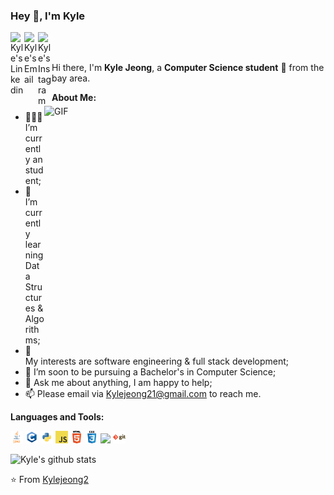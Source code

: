 ### Hey 👋, I'm Kyle

<a href="https://www.linkedin.com/in/kyle-jeong-971445205/">
  <img align="left" alt="Kyle's Linkedin" width="22px" src="https://cdn.jsdelivr.net/npm/simple-icons@v3/icons/linkedin.svg" />
</a>
<a href="mailto:kylejeong21@gmail.com">
  <img align="left" alt="Kyle's Email" width="22px" src="https://cdn.jsdelivr.net/npm/simple-icons@3.1.0/icons/gmail.svg" />
</a>
<a href="https://www.instagram.com/kylejeong2/">
  <img align="left" alt="Kyle's Instagram" width="22px" src="https://cdn.jsdelivr.net/npm/simple-icons@v3/icons/instagram.svg" />
</a>

<br />
<br />

Hi there, I'm **Kyle Jeong**, a **Computer Science student** 🚀 from the bay area. 

  <img align="right" alt="GIF" src="https://user-images.githubusercontent.com/77771518/149073471-332d3d9c-35bb-4c2e-9e89-c46cbfa991c2.gif"  height="400" width="450"/>

**About Me:**

- 👨🏽‍💻 I’m currently an student;
- 🌱 I’m currently learning Data Structures & Algorithms; 
- 🤔 My interests are software engineering & full stack development;
- 💼 I’m soon to be pursuing a Bachelor's in Computer Science;
- 💬 Ask me about anything, I am happy to help;
- 📫 Please email via Kylejeong21@gmail.com to reach me.


**Languages and Tools:**  

<code><img height="20" src="https://raw.githubusercontent.com/github/explore/80688e429a7d4ef2fca1e82350fe8e3517d3494d/topics/java/java.png"></code>
<code><img height="20" src="https://raw.githubusercontent.com/github/explore/80688e429a7d4ef2fca1e82350fe8e3517d3494d/topics/c/c.png"></code>
<code><img height="20" src="https://raw.githubusercontent.com/github/explore/80688e429a7d4ef2fca1e82350fe8e3517d3494d/topics/python/python.png"></code>
<code><img height="20" src="https://raw.githubusercontent.com/github/explore/80688e429a7d4ef2fca1e82350fe8e3517d3494d/topics/javascript/javascript.png"></code>
<code><img height="20" src="https://raw.githubusercontent.com/github/explore/80688e429a7d4ef2fca1e82350fe8e3517d3494d/topics/html/html.png"></code>
<code><img height="20" src="https://raw.githubusercontent.com/github/explore/80688e429a7d4ef2fca1e82350fe8e3517d3494d/topics/css/css.png"></code>
<code><img height="20" src="https://raw.githubusercontent.com/github/explore/80688e429a7d4ef2fca1e82350fe8e3517d3494d/topics/css/swift.png"></code>
<code><img height="20" src="https://raw.githubusercontent.com/github/explore/80688e429a7d4ef2fca1e82350fe8e3517d3494d/topics/git/git.png"></code>

![Kyle's github stats](https://github-readme-stats.vercel.app/api?username=kylejeong2&show_icons=true&hide_border=true)

⭐️ From [Kylejeong2](https://github.com/Kylejeong2)
